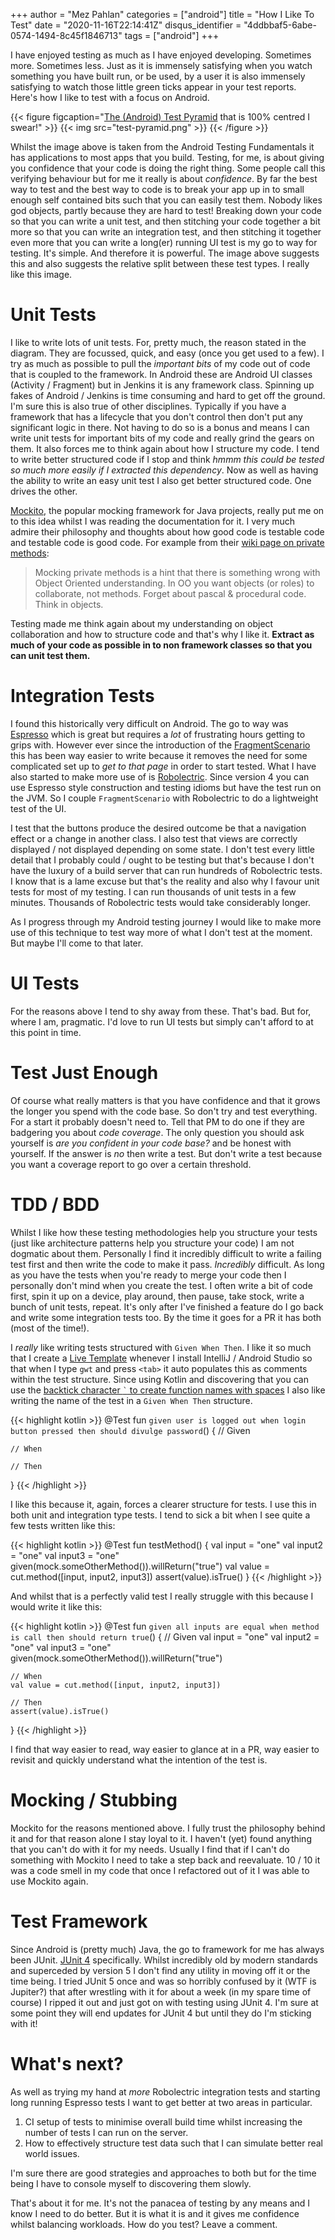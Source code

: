 +++
author = "Mez Pahlan"
categories = ["android"]
title = "How I Like To Test"
date = "2020-11-16T22:14:41Z"
disqus_identifier = "4ddbbaf5-6abe-0574-1494-8c45f1846713"
tags = ["android"]
+++

I have enjoyed testing as much as I have enjoyed developing. Sometimes more. Sometimes less. Just as it is immensely
satisfying when you watch something you have built run, or be used, by a user it is also immensely satisfying to watch
those little green ticks appear in your test reports. Here's how I like to test with a focus on Android.

{{< figure figcaption="[The (Android) Test Pyramid](https://developer.android.com/training/testing/fundamentals) that is 100% centred I swear!" >}}
    {{< img src="test-pyramid.png" >}} 
{{< /figure >}}

<!--more-->

Whilst the image above is taken from the Android Testing Fundamentals it has applications to most apps that you build.
Testing, for me, is about giving you confidence that your code is doing the right thing. Some people call this verifying
behaviour but for me it really is about _confidence_. By far the best way to test and the best way to code is to break
your app up in to small enough self contained bits such that you can easily test them. Nobody likes god objects, partly
because they are hard to test! Breaking down your code so that you can write a unit test, and then stitching your code
together a bit more so that you can write an integration test, and then stitching it together even more that you can
write a long(er) running UI test is my go to way for testing. It's simple. And therefore it is powerful. The image above
suggests this and also suggests the relative split between these test types. I really like this image.

# Unit Tests

I like to write lots of unit tests. For, pretty much, the reason stated in the diagram. They are focussed, quick, and
easy (once you get used to a few). I try as much as possible to pull the _important bits_ of my code out of code that is
coupled to the framework. In Android these are Android UI classes (Activity / Fragment) but in Jenkins it is any
framework class. Spinning up fakes of Android / Jenkins is time consuming and hard to get off the ground. I'm sure this
is also true of other disciplines. Typically if you have a framework that has a lifecycle that you don't control then
don't put any significant logic in there. Not having to do so is a bonus and means I can write unit tests for important
bits of my code and really grind the gears on them. It also forces me to think again about how I structure my code. I
tend to write better structured code if I stop and think _hmmm this could be tested so much more easily if I extracted
this dependency_. Now as well as having the ability to write an easy unit test I also get better structured code. One
drives the other.

[Mockito](https://site.mockito.org/), the popular mocking framework for Java projects, really put me on to this idea
whilst I was reading the documentation for it. I very much admire their philosophy and thoughts about how good code is
testable code and testable code is good code. For example from their [wiki page on private
methods](https://github.com/mockito/mockito/wiki/Mockito-And-Private-Methods):

>Mocking private methods is a hint that there is something wrong with Object Oriented understanding. In OO you want
>objects (or roles) to collaborate, not methods. Forget about pascal & procedural code. Think in objects.

Testing made me think again about my understanding on object collaboration and how to structure code and that's why I
like it. **Extract as much of your code as possible in to non framework classes so that you can unit test them.**

# Integration Tests

I found this historically very difficult on Android. The go to way was
[Espresso](https://developer.android.com/training/testing/espresso) which is great but requires a _lot_ of frustrating
hours getting to grips with. However ever since the introduction of the
[FragmentScenario](https://developer.android.com/training/basics/fragments/testing) this has been way easier to write
because it removes the need for some complicated set up to _get to that page_ in order to start tested. What I have also
started to make more use of is [Robolectric](https://robolectric.org/). Since version 4 you can use Espresso style
construction and testing idioms but have the test run on the JVM. So I couple `FragmentScenario` with Robolectric to do
a lightweight test of the UI.

I test that the buttons produce the desired outcome be that a navigation effect or a change in another class. I also
test that views are correctly displayed / not displayed depending on some state. I don't test every little detail that I
probably could / ought to be testing but that's because I don't have the luxury of a build server that can run hundreds
of Robolectric tests. I know that is a lame excuse but that's the reality and also why I favour unit tests for most of
my testing. I can run thousands of unit tests in a few minutes. Thousands of Robolectric tests would take considerably
longer.

As I progress through my Android testing journey I would like to make more use of this technique to test way more of
what I don't test at the moment. But maybe I'll come to that later.

# UI Tests

For the reasons above I tend to shy away from these. That's bad. But for, where I am, pragmatic. I'd love to run UI
tests but simply can't afford to at this point in time.

# Test Just Enough

Of course what really matters is that you have confidence and that it grows the longer you spend with the code base. So
don't try and test everything. For a start it probably doesn't need to. Tell that PM to do one if they are badgering you
about _code coverage_. The only question you should ask yourself is _are you confident in your code base?_ and be honest
with yourself. If the answer is _no_ then write a test. But don't write a test because you want a coverage report to go
over a certain threshold.

# TDD / BDD

Whilst I like how these testing methodologies help you structure your tests (just like architecture patterns help you
structure your code) I am not dogmatic about them. Personally I find it incredibly difficult to write a failing test
first and then write the code to make it pass. _Incredibly_ difficult. As long as you have the tests when you're ready
to merge your code then I personally don't mind when you create the test. I often write a bit of code first, spin it up
on a device, play around, then pause, take stock, write a bunch of unit tests, repeat. It's only after I've finished a
feature do I go back and write some integration tests too. By the time it goes for a PR it has both (most of the time!).

I _really_ like writing tests structured with `Given When Then`. I like it so much that I create a [Live
Template](https://www.jetbrains.com/help/idea/using-live-templates.html#live_templates_configure) whenever I install
IntelliJ / Android Studio so that when I type `gwt` and press `<tab>` it auto populates this as comments within the test
structure. Since using Kotlin and discovering that you can use the [backtick character `` ` `` to create function names
with spaces](https://kotlinlang.org/docs/reference/coding-conventions.html#names-for-test-methods) I also like writing
the name of the test in a `Given When Then` structure.

{{< highlight kotlin >}} @Test fun `given user is logged out when login button pressed then should divulge password`() {
// Given

    // When

    // Then
} {{< /highlight >}}

I like this because it, again, forces a clearer structure for tests. I use this in both unit and integration type tests.
I tend to sick a bit when I see quite a few tests written like this:

{{< highlight kotlin >}} @Test fun testMethod() { val input = "one" val input2 = "one" val input3 = "one"
given(mock.someOtherMethod()).willReturn("true") val value = cut.method([input, input2, input3]) assert(value).isTrue()
} {{< /highlight >}}

And whilst that is a perfectly valid test I really struggle with this because I would write it like this:

{{< highlight kotlin >}} @Test fun `given all inputs are equal when method is call then should return true`() { // Given
val input = "one" val input2 = "one" val input3 = "one" given(mock.someOtherMethod()).willReturn("true")
    
    // When
    val value = cut.method([input, input2, input3])

    // Then
    assert(value).isTrue()
} {{< /highlight >}}

I find that way easier to read, way easier to glance at in a PR, way easier to revisit and quickly understand what the
intention of the test is.

# Mocking / Stubbing

Mockito for the reasons mentioned above. I fully trust the philosophy behind it and for that reason alone I stay loyal
to it. I haven't (yet) found anything that you can't do with it for my needs. Usually I find that if I can't do
something with Mockito I need to take a step back and reevaluate. 10 / 10 it was a code smell in my code that once I
refactored out of it I was able to use Mockito again.

# Test Framework

Since Android is (pretty much) Java, the go to framework for me has always been JUnit. [JUnit
4](https://junit.org/junit4/) specifically. Whilst incredibly old by modern standards and superceded by version 5 I
don't find any utility in moving off it or the time being. I tried JUnit 5 once and was so horribly confused by it (WTF
is Jupiter?) that after wrestling with it for about a week (in my spare time of course) I ripped it out and just got on
with testing using JUnit 4. I'm sure at some point they will end updates for JUnit 4 but until they do I'm sticking with
it!

# What's next?

As well as trying my hand at _more_ Robolectric integration tests and starting long running Espresso tests I want to get
better at two areas in particular.

1. CI setup of tests to minimise overall build time whilst increasing the number of tests I can run on the server.
2. How to effectively structure test data such that I can simulate better real world issues.

I'm sure there are good strategies and approaches to both but for the time being I have to console myself to discovering
them slowly.

That's about it for me. It's not the panacea of testing by any means and I know I need to do better. But it is what it
is and it gives me confidence whilst balancing workloads. How do you test? Leave a comment.